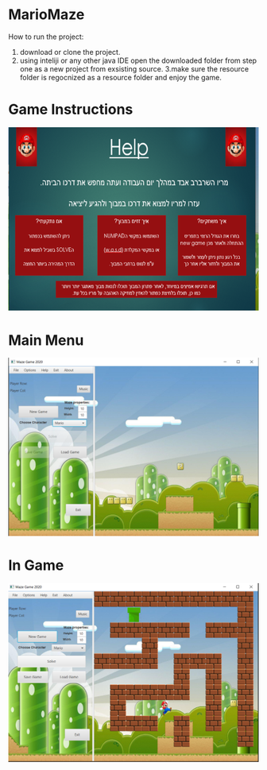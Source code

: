 # MarioMaze



How to run the project:
1. download or clone the project.
2. using inteliji or any other java IDE open the downloaded folder from step one as a new project from exsisting source.
3.make sure the resource folder is regocnized as a resource folder and enjoy the game.

# Game Instructions

![](images/Screenshot_3.png)

# Main Menu
![](images/Screenshot_1.png)

# In Game
![](images/Screenshot_2.png)

